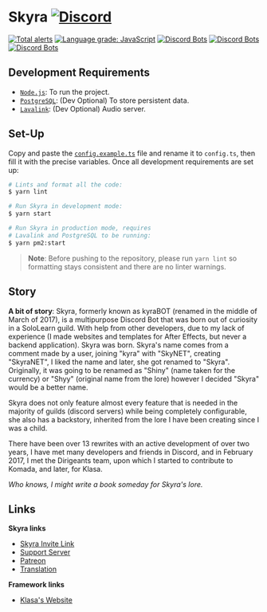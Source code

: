 # Skyra [![Discord](https://discordapp.com/api/guilds/254360814063058944/embed.png)](https://skyra.pw/join)

[![Total alerts](https://img.shields.io/lgtm/alerts/g/kyranet/Skyra.svg?logo=lgtm&logoWidth=18)](https://lgtm.com/projects/g/kyranet/Skyra/alerts/)
[![Language grade: JavaScript](https://img.shields.io/lgtm/grade/javascript/g/kyranet/Skyra.svg?logo=lgtm&logoWidth=18)](https://lgtm.com/projects/g/kyranet/Skyra/context:javascript)
[![Discord Bots](https://discordbots.org/api/widget/status/266624760782258186.svg?noavatar=true)](https://discordbots.org/bot/266624760782258186)
[![Discord Bots](https://discordbots.org/api/widget/servers/266624760782258186.svg?noavatar=true)](https://discordbots.org/bot/266624760782258186)
[![Discord Bots](https://discordbots.org/api/widget/upvotes/266624760782258186.svg?noavatar=true)](https://discordbots.org/bot/266624760782258186)

## Development Requirements

- [`Node.js`]: To run the project.
- [`PostgreSQL`]: (Dev Optional) To store persistent data.
- [`Lavalink`]: (Dev Optional) Audio server.

[`Node.js`]: https://nodejs.org/en/download/current/
[`PostgreSQL`]: https://www.postgresql.org/download/
[`Lavalink`]: https://github.com/Frederikam/Lavalink

## Set-Up

Copy and paste the [`config.example.ts`] file and rename it to `config.ts`, then fill it with the precise variables.
Once all development requirements are set up:

```bash
# Lints and format all the code:
$ yarn lint

# Run Skyra in development mode:
$ yarn start

# Run Skyra in production mode, requires
# Lavalink and PostgreSQL to be running:
$ yarn pm2:start
```

> **Note**: Before pushing to the repository, please run `yarn lint` so formatting stays consistent and there are no
linter warnings.

[`config.example.ts`]: /config.example.ts

## Story

**A bit of story**: Skyra, formerly known as kyraBOT (renamed in the middle of March of 2017), is a multipurpose Discord
Bot that was born out of curiosity in a SoloLearn guild. With help from other developers, due to my lack of experience
(I made websites and templates for After Effects, but never a backend application). Skyra was born. Skyra's name comes
from a comment made by a user, joining "kyra" with "SkyNET", creating "SkyraNET", I liked the name and later, she got
renamed to "Skyra". Originally, it was going to be renamed as "Shiny" (name taken for the currency) or "Shyy" (original
name from the lore) however I decided "Skyra" would be a better name.

Skyra does not only feature almost every feature that is needed in the majority of guilds (discord servers) while being
completely configurable, she also has a backstory, inherited from the lore I have been creating since I was a child.

There have been over 13 rewrites with an active development of over two years, I have met many developers and friends in
Discord, and in February 2017, I met the Dirigeants team, upon which I started to contribute to Komada, and later, for
Klasa.

*Who knows, I might write a book someday for Skyra's lore.*

## Links

**Skyra links**

- [Skyra Invite Link](https://skyra.pw/invite)
- [Support Server](https://skyra.pw/join)
- [Patreon](https://www.patreon.com/kyranet)
- [Translation](https://skyra.pw/translate)

**Framework links**

- [Klasa's Website](https://klasa.js.org)
